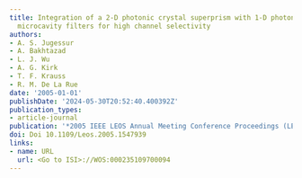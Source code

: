 ```yaml
---
title: Integration of a 2-D photonic crystal superprism with 1-D photonic crystal
  microcavity filters for high channel selectivity
authors:
- A. S. Jugessur
- A. Bakhtazad
- L. J. Wu
- A. G. Kirk
- T. F. Krauss
- R. M. De La Rue
date: '2005-01-01'
publishDate: '2024-05-30T20:52:40.400392Z'
publication_types:
- article-journal
publication: '*2005 IEEE LEOS Annual Meeting Conference Proceedings (LEOS)*'
doi: Doi 10.1109/Leos.2005.1547939
links:
- name: URL
  url: <Go to ISI>://WOS:000235109700094
---
```

